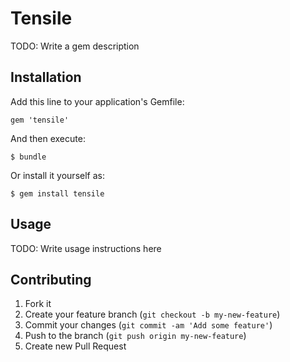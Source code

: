 # Tensile

TODO: Write a gem description

## Installation

Add this line to your application's Gemfile:

    gem 'tensile'

And then execute:

    $ bundle

Or install it yourself as:

    $ gem install tensile

## Usage

TODO: Write usage instructions here

## Contributing

1. Fork it
2. Create your feature branch (`git checkout -b my-new-feature`)
3. Commit your changes (`git commit -am 'Add some feature'`)
4. Push to the branch (`git push origin my-new-feature`)
5. Create new Pull Request
